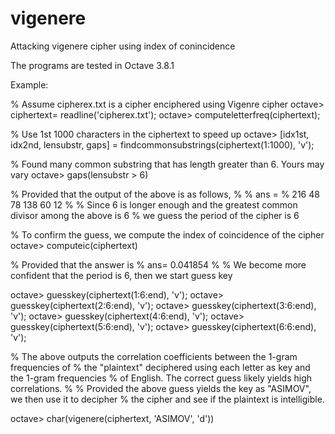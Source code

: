 # vigenere
Attacking vigenere cipher using index of conincidence

The programs are tested in Octave 3.8.1

Example:

% Assume cipherex.txt is a cipher enciphered using Vigenre cipher
octave> ciphertext= readline('cipherex.txt');
octave> computeletterfreq(ciphertext);

% Use 1st 1000 characters in the ciphertext to speed up
octave> [idx1st, idx2nd, lensubstr, gaps] = findcommonsubstrings(ciphertext(1:1000), 'v');

% Found many common substring that has length greater than 6. Yours may vary
octave> gaps(lensubstr > 6)

% Provided that the output of the above is as follows, 
%
% ans =
% 216 48 78 138 60 12
%
% Since 6 is longer enough and the greatest common divisor among the above is 6
% we guess the period of the cipher is 6

% To confirm the guess, we compute the index of coincidence of the cipher
octave> computeic(ciphertext)

% Provided that the answer is
% ans= 0.041854
%
% We become more confident that the period is 6, then we start guess key

octave> guesskey(ciphertext(1:6:end), 'v');
octave> guesskey(ciphertext(2:6:end), 'v');
octave> guesskey(ciphertext(3:6:end), 'v');
octave> guesskey(ciphertext(4:6:end), 'v');
octave> guesskey(ciphertext(5:6:end), 'v');
octave> guesskey(ciphertext(6:6:end), 'v');

% The above outputs the correlation coefficients between the 1-gram frequencies of 
% the "plaintext" deciphered using each letter as key and the 1-gram frequencies
% of English. The correct guess likely yields high correlations.
%
% Provided the above guess yields the key as "ASIMOV", we then use it to decipher
% the cipher and see if the plaintext is intelligible. 

octave> char(vigenere(ciphertext, 'ASIMOV', 'd'))




